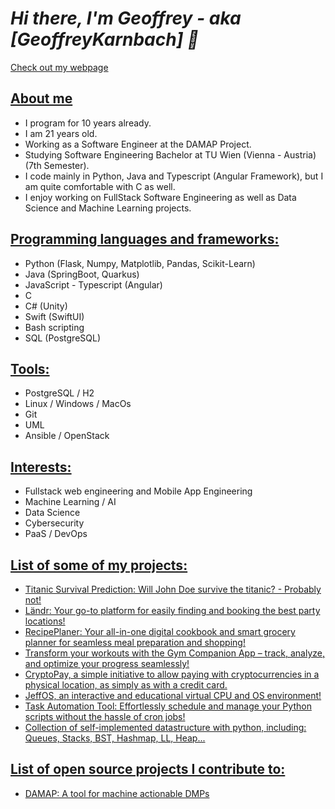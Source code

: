# <strong><em>Hi there, I'm Geoffrey - aka [GeoffreyKarnbach] 👋</strong></em>

<a href="https://geoffreykarnbach.github.io/"> Check out my webpage</a>
## <u>About me</u>

- I program for 10 years already.
- I am 21 years old.
- Working as a Software Engineer at the DAMAP Project.
- Studying Software Engineering Bachelor at TU Wien (Vienna - Austria) (7th Semester).
- I code mainly in Python, Java and Typescript (Angular Framework), but I am quite comfortable with C as well.
- I enjoy working on FullStack Software Engineering as well as Data Science and Machine Learning projects.

## <u>Programming languages and frameworks:</u>

- Python (Flask, Numpy, Matplotlib, Pandas, Scikit-Learn)
- Java (SpringBoot, Quarkus)
- JavaScript - Typescript (Angular)
- C
- C# (Unity)
- Swift (SwiftUI)
- Bash scripting
- SQL (PostgreSQL)

## <u>Tools:</u>

- PostgreSQL / H2
- Linux / Windows / MacOs
- Git
- UML
- Ansible / OpenStack

## <u>Interests:</u>
- Fullstack web engineering and Mobile App Engineering
- Machine Learning / AI
- Data Science
- Cybersecurity
- PaaS / DevOps

## <u>List of some of my projects:</u>

- [Titanic Survival Prediction: Will John Doe survive the titanic? - Probably not!](https://github.com/GeoffreyKarnbach/Titanic-Survival-Analysis)
- [Ländr: Your go-to platform for easily finding and booking the best party locations!](https://github.com/GeoffreyKarnbach/Laendr)
- [RecipePlaner: Your all-in-one digital cookbook and smart grocery planner for seamless meal preparation and shopping!](https://github.com/GeoffreyKarnbach/RecipePlaner)
- [Transform your workouts with the Gym Companion App – track, analyze, and optimize your progress seamlessly!](https://github.com/GeoffreyKarnbach/GymCompanionApp)
- [CryptoPay, a simple initiative to allow paying with cryptocurrencies in a physical location, as simply as with a credit card.](https://github.com/GeoffreyKarnbach/CryptoPay)
- [JeffOS, an interactive and educational virtual CPU and OS environment!](https://github.com/GeoffreyKarnbach/JeffOS)
- [Task Automation Tool: Effortlessly schedule and manage your Python scripts without the hassle of cron jobs!](https://github.com/GeoffreyKarnbach/TaskAutomation)
- [Collection of self-implemented datastructure with python, including: Queues, Stacks, BST, Hashmap, LL, Heap...](https://github.com/GeoffreyKarnbach/Python-Datastructures)

## <u>List of open source projects I contribute to:</u>
- [DAMAP: A tool for machine actionable DMPs](https://damap.org/)
